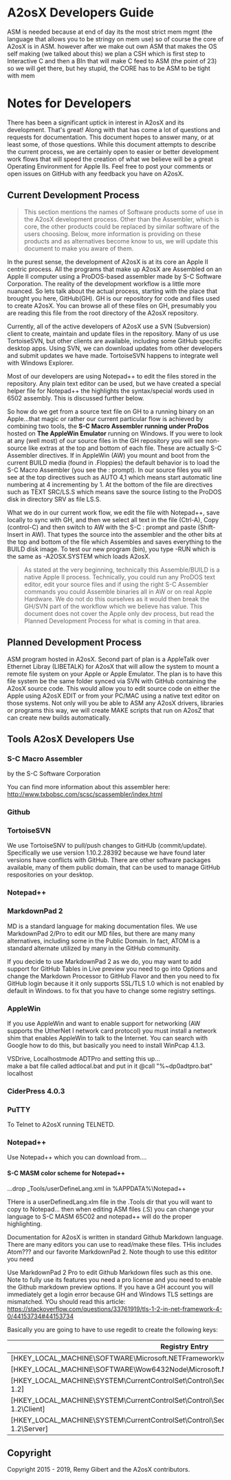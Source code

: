 # A2osX Developers Guide

ASM is needed because at end of day its the most strict mem mgmt (the language that allows you to be stringy on mem use)  so of course the core of A2osX is in ASM.  however after we make out own ASM that makes the OS self making (we talked about this) we plan a CSH which is first step to Interactive C and then a BIn that will make C feed to ASM (the point of 23) so we will get there, but hey stupid, the CORE has to be ASM to be tight with mem

# Notes for Developers

There has been a significant uptick in interest in A2osX and its development.  That's great!  Along with that has come a lot of questions and requests for documentation.  This document hopes to answer many, or at least some, of those questions.  While this document attempts to describe the current process, we are certainly open to easier or better development work flows that will speed the creation of what we believe will be a great Operating Environment for Apple IIs.  Feel free to post your comments or open issues on GitHub with any feedback you have on A2osX.

## Current Development Process

>This section mentions the names of Software products some of use in the A2osX development process.  Other than the Assembler, which is core, the other products could be replaced by similar software of the users choosing.  Below, more information is providing on these products and as alternatives become know to us, we will update this document to make you aware of them.

In the purest sense, the development of A2osX is at its core an Apple II centric process.  All the programs that make up A2osX are Assembled on an Apple II computer using a ProDOS-based assembler made by S-C Software Corporation.  The reality of the development workflow is a little more nuanced.  So lets talk about the actual process, starting with the place that brought you here, GitHub(GH).  GH is our repository for code and files used to create A2osX.  You can browse all of these files on GH, presumably you are reading this file from the root directory of the A2osX repository.

Currently, all of the active developers of A2osX use a SVN (Subversion) client to create, maintain and update files in the repository.  Many of us use TortoiseSVN, but other clients are available, including some GitHub specific desktop apps.  Using SVN, we can download updates from other developers and submit updates we have made.  TortoiseSVN happens to integrate well with Windows Explorer.

Most of our developers are using Notepad++ to edit the files stored in the repository.  Any plain text editor can be used, but we have created a special helper file for Notepad++ the highlights the syntax/special words used in 6502 assembly.  This is discussed further below.

So how do we get from a source text file on GH to a running binary on an Apple...that magic or rather our current particular flow is achieved by combining two tools, the **S-C Macro Assembler running under ProDos** hosted on **The AppleWin Emulator** running on Windows.  If you were to look at any (well most) of our source files in the GH repository you will see non-source like extras at the top and bottom of each file.  These are actually S-C Assembler directives.  If in AppleWin (AW) you mount and boot from the current BUILD media (found in .Floppies) the default behavior is to load the S-C Macro Assembler (you see the : prompt).  In our source files you will see at the top directives such as AUTO 4,1 which means start automatic line numbering at 4 incrementing by 1.  At the bottom of the file are directives such as TEXT SRC/LS.S which means save the source listing to the ProDOS disk in directory SRV as file LS.S.

What we do in our current work flow, we edit the file with Notepad++, save locally to sync with GH, and then we select all text in the file (Ctrl-A), Copy (control-C) and then switch to AW with the S-C : prompt and paste (Shift-Insert in AW).  That types the source into the assembler and the other bits at the top and bottom of the file which Assembles and saves everything to the BUILD disk image.  To test our new program (bin), you type -RUN which is the same as -A2OSX.SYSTEM which loads A2osX.   

>As stated at the very beginning, technically this Assemble/BUILD is a native Apple II process.  Technically, you could run any ProDOS text editor, edit your source files and if using the right S-C Assembler commands you could Assemble binaries all in AW or on real Apple Hardware.  We do not do this ourselves as it would then break the GH/SVN part of the workflow which we believe has value.  This document does not cover the Apple only dev process, but read the Planned Development Process for what is coming in that area.

## Planned Development Process

ASM program hosted in A2osX.
Second part of plan is a AppleTalk over Ethernet Libray (LIBETALK) for A2osX that will allow the system to mount a remote file system on your Apple or Apple Emulator.  The plan is to have this file system be the same folder synced via SVN with GitHub containing the A2osX source code.  This would allow you to edit source code on either the Apple using A2osX EDIT or from your PC/MAC using a native text editor on those systems.  Not only will you be able to ASM any A2osX drivers, libraries or programs this way, we will create MAKE scripts that run on A2osZ that can create new builds automatically.

## Tools A2osX Developers Use

### S-C Macro Assembler

by the S-C Software Corporation

You can find more information about this assembler here: http://www.txbobsc.com/scsc/scassembler/index.html

### Github

### TortoiseSVN

We use TortoiseSNV to pull/push changes to GitHUb (commit/update).  Specifically we use version 1.10.2.28392 because we have found later versions have conflicts with GitHub.  There are other software packages available, many of them public domain, that can be used to manage GitHub respositories on your desktop.

### Notepad++

### MarkdownPad 2

MD is a standard language for making documentation files.  We use MarkdownPad 2/Pro to edit our MD files, but there are many many alternatives, including some in the Public Domain.  In fact, ATOM is a standard alternate utilized by many in the GitHub community.

If you decide to use MarkdownPad 2 as we do, you may want to add support for GitHub Tables in Live preview you need to go into Options and change the Markdown Processor to GitHub Flavor and then you need to fix GitHub login because it it only supports SSL/TLS 1.0 which is not enabled by default in Windows.   to fix that you have to change some registry settings.

### AppleWin

If you use AppleWin and want to enable support for networking (AW supports the UtherNet I network card protocol) you must install a network shim that enables AppleWin to talk to the Internet.  You can search with Google how to do this, but basically you need to install WinPcap 4.1.3.

VSDrive, Localhostmode ADTPro and setting this up...  
make a bat file called adtlocal.bat and put in it
@call "%~dp0adtpro.bat" localhost

### CiderPress 4.0.3

### PuTTY

To Telnet to A2osX running TELNETD.

### Notepad++

Use Notepad++ which you can download from....

#### S-C MASM color scheme for Notepad++
...drop _Tools/userDefineLang.xml in %APPDATA%\Notepad++

THere is a userDefinedLang.xlm file in the .Tools dir that you will want to copy to Notepad... then when editing ASM files (.S) you can change your language to S-C MASM 65C02 and notepad++ will do the proper highlighting.

Documentation for A2osX is written in standard Github Markdown language.  There are many editors you can use to read/make these files.  THis includes Atom??? and our favorite MarkdownPad 2.  Note though to use this edititor you need 

Use MarkdownPad 2 Pro to edit Github Markdown files such as this one.  Note to fully use its features you need a pro license and you need to enable the Github markdown preview options.  If you have a GH account you will immediately get a login error because GH and Windows TLS settings are mismatched.  YOu should read this article: 
https://stackoverflow.com/questions/33761919/tls-1-2-in-net-framework-4-0/44153734#44153734

Basically you are going to have to use regedit to create the following keys:

| Registry Entry | Items |
| ----------- | ------------------- |
| [HKEY_LOCAL_MACHINE\SOFTWARE\Microsoft\.NETFramework\v4.0.30319] | "SchUseStrongCrypto"=dword:00000001 |
| [HKEY_LOCAL_MACHINE\SOFTWARE\Wow6432Node\Microsoft\.NETFramework\v4.0.30319] | "SchUseStrongCrypto"=dword:00000001|
| [HKEY_LOCAL_MACHINE\SYSTEM\CurrentControlSet\Control\SecurityProviders\SCHANNEL\Protocols\TLS 1.2] | |
| [HKEY_LOCAL_MACHINE\SYSTEM\CurrentControlSet\Control\SecurityProviders\SCHANNEL\Protocols\TLS 1.2\Client] | "DisabledByDefault"=dword:00000000 "Enabled"=dword:00000001 |
| [HKEY_LOCAL_MACHINE\SYSTEM\CurrentControlSet\Control\SecurityProviders\SCHANNEL\Protocols\TLS 1.2\Server] | "DisabledByDefault"=dword:00000000 "Enabled"=dword:00000001 |

## Copyright

Copyright 2015 - 2019, Remy Gibert and the A2osX contributors.

